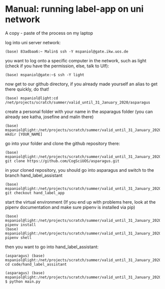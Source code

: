 # Manual: running label-app on uni network


A copy - paste of the process on my laptop

log into uni server network: 
```
(base) 83adbaa6:~ Malin$ ssh -Y mspaniol@gate.ikw.uos.de
```

you want to log onto a specific computer in the network, such as light (check if you have the permission, else, talk to Ulf):
```
(base) mspaniol@gate:~$ ssh -Y light
```

now get to our github directory, if you already made yourself an alias to get there quickly, do that!
```
(base) mspaniol@light:cd /net/projects/scratch/summer/valid_until_31_January_2020/asparagus
```

create a personal folder with your name in the asparagus folder (you can already see katha, josefine and malin there)
```
(base) mspaniol@light:/net/projects/scratch/summer/valid_until_31_January_2020/asparagus$ mkdir [YOUR_NAME]
```

go into your folder and clone the github repository there:
```
(base) mspaniol@light:/net/projects/scratch/summer/valid_until_31_January_2020/asparagus/[YOUR_NAME]$ git clone https://github.com/CogSciUOS/asparagus.git
```
in your cloned repository, you should go into asparagus and switch to the branch hand_label_assistant
```
(base) mspaniol@light:/net/projects/scratch/summer/valid_until_31_January_2020/asparagus/malin/asparagus$ git checkout hand_label_app
```

start the virtual environment (If you end up with problems here, look at the pipenv documentation and make sure pipenv is installed via pip)
```
(base) mspaniol@light:/net/projects/scratch/summer/valid_until_31_January_2020/asparagus/malin/asparagus$ pipenv install
(base) mspaniol@light:/net/projects/scratch/summer/valid_until_31_January_2020/asparagus/malin/asparagus$ pipenv shell
```

 then you want to go into hand_label_assistant:
```
(asparagus) (base) mspaniol@light:/net/projects/scratch/summer/valid_until_31_January_2020/asparagus/malin/asparagus$ cd code/hand_label_assistant
```
```
(asparagus) (base) mspaniol@light:/net/projects/scratch/summer/valid_until_31_January_2020/asparagus/malin/asparagus/code/hand_label_assistant $ python main.py
```

